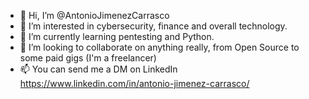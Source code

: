 - 👋 Hi, I’m @AntonioJimenezCarrasco
- 👀 I’m interested in cybersecurity, finance and overall technology. 
- 🌱 I’m currently learning pentesting and Python.
- 💞️ I’m looking to collaborate on anything really, from Open Source to some paid gigs (I'm a freelancer)
- 📫 You can send me a DM on LinkedIn https://www.linkedin.com/in/antonio-jimenez-carrasco/

<!---
AntonioJimenezCarrasco/AntonioJimenezCarrasco is a ✨ special ✨ repository because its `README.md` (this file) appears on your GitHub profile.
You can click the Preview link to take a look at your changes.
--->
